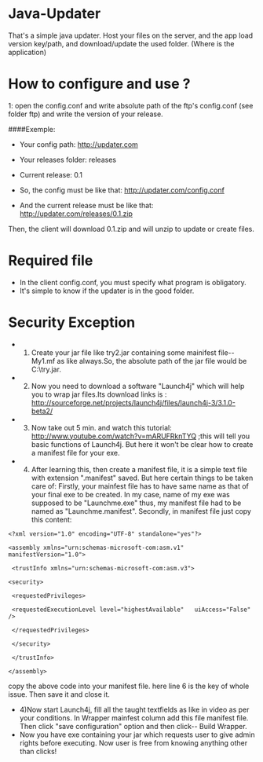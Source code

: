 Java-Updater
============

That's a simple java updater.
Host your files on the server, and the app load version key/path, and download/update the used folder. (Where is the application)

# How to configure and use ?

1: open the config.conf and write absolute path of the ftp's config.conf (see folder ftp) and write the version of your release.

####Exemple:

 * Your config path: http://updater.com
 * Your releases folder: releases
 * Current release: 0.1

 * So, the config must be like that: http://updater.com/config.conf
 * And the current release must be like that: http://updater.com/releases/0.1.zip

Then, the client will download 0.1.zip and will unzip to update or create files.

# Required file

 * In the client config.conf, you must specify what program is obligatory.
 * It's simple to know if the updater is in the good folder.

# Security Exception

 * 1) Create your jar file like try2.jar containing some mainifest file-- My1.mf as like always.So, the absolute path of the jar file would be C:\try.jar.
 * 2) Now you need to download a software "Launch4j" which will help you to wrap jar files.Its download links is : http://sourceforge.net/projects/launch4j/files/launch4j-3/3.1.0-beta2/
 * 3) Now take out 5 min. and watch this tutorial: http://www.youtube.com/watch?v=mARUFRknTYQ ;this will tell you basic functions of Launch4j. But here it won't be clear how to create a manifest file for your exe.
 * 4) After learning this, then create a manifest file, it is a simple text file with extension ".manifest" saved. But here certain things to be taken care of: Firstly, your mainfest file has to have same name as that of your final exe to be created. In my case, name of my exe was supposed to be "Launchme.exe" thus, my manifest file had to be named as "Launchme.manifest". Secondly, in manifest file just copy this content:


  `<?xml version="1.0" encoding="UTF-8" standalone="yes"?> `

 ` <assembly xmlns="urn:schemas-microsoft-com:asm.v1" manifestVersion="1.0"> `

 ` <trustInfo xmlns="urn:schemas-microsoft-com:asm.v3">`

  `<security>`

 ` <requestedPrivileges>`

 ` <requestedExecutionLevel level="highestAvailable"   uiAccess="False" />`

 ` </requestedPrivileges>`

 ` </security>`

 ` </trustInfo>`

  `</assembly>`


copy the above code into your manifest file. here line 6 is the key of whole issue. Then save it and close it.

 * 4)Now start Launch4j, fill all the taught textfields as like in video as per your conditions. In Wrapper mainfest column add this file manifest file. Then click "save configuration" option and then click-- Build Wrapper.
 * Now you have exe containing your jar which requests user to give admin rights before executing. Now user is free from knowing anything other than clicks!